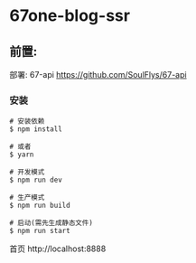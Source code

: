 # 67one-blog-ssr

## 前置:
部署: 67-api https://github.com/SoulFlys/67-api

### 安装
```shell
# 安装依赖
$ npm install

# 或者
$ yarn

# 开发模式
$ npm run dev

# 生产模式
$ npm run build

# 启动(需先生成静态文件)
$ npm run start
```

首页 http://localhost:8888
